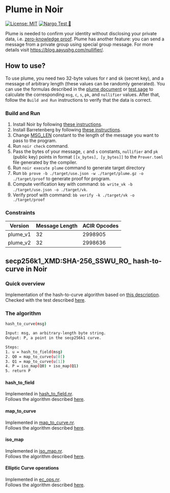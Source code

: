 # Plume in Noir

[![License: MIT](https://img.shields.io/badge/License-MIT-blue.svg)](https://opensource.org/licenses/MIT) [![Nargo Test 🌌](https://github.com/distributed-lab/noir-plume/actions/workflows/test.yml/badge.svg)](https://github.com/distributed-lab/noir-plume/actions/workflows/test.yml)

Plume is needed to confirm your identity without disclosing your private data, i.e. [zero-knowledge proof](https://en.wikipedia.org/wiki/Zero-knowledge_proof). Plume has another feature: you can send a message from a private group using special group message. For more details visit <https://blog.aayushg.com/nullifier/>.

## How to use?

To use plume, you need two 32-byte values for r and sk (secret key), and a message of arbitrary length (these values can be randomly generated). You can use the formulas described in the [plume document](https://aayushg.com/thesis.pdf) or [test.sage](tests/test.sage) to calculate the corresponding `msg`, `c`, `s`, `pk`, and `nullifier` values. After that, follow the `Build and Run` instructions to verify that the data is correct.

### Build and Run

1. Install Noir by following [these instructions](https://noir-lang.org/docs/getting_started/installation/).
2. Install Barretenberg by following [these instructions](https://noir-lang.org/docs/getting_started/backend/).
3. Change [MSG_LEN](src/constants.nr) constant to the length of the message you want to pass to the program.
4. Run `noir check` command.
5. Pass the bytes of your message, `c` and `s` constants, `nullifier` and `pk` (public key) points in format `[[x_bytes], [y_bytes]]` to the `Prover.toml` file generated by the compiler.
6. Run `noir execute plume` command to generate target directory
7. Run `bb prove -b ./target/use.json -w ./target/plume.gz -o ./target/proof` to generate proof for program.
8. Compute verification key with command: `bb write_vk -b ./target/use.json -o ./target/vk`.
9. Verify proof with command: `bb verify -k ./target/vk -o ./target/proof`

### Constraints

| Version   | Message Length | ACIR Opcodes |
|-----------|----------------|--------------|
| plume_v1  | 32             | 2998905      |
| plume_v2  | 32             | 2998636      |

## secp256k1_XMD:SHA-256_SSWU_RO_ hash-to-curve in Noir

### Quick overview

Implementation of the hash-to-curve algorithm based on [this description](https://datatracker.ietf.org/doc/id/draft-irtf-cfrg-hash-to-curve-06.html).  
Checked with the test described [here](https://www.ietf.org/archive/id/draft-irtf-cfrg-hash-to-curve-13.html#appendix-J.8.1).

### The algorithm

```bash
hash_to_curve(msg)

Input: msg, an arbitrary-length byte string.
Output: P, a point in the secp256k1 curve.

Steps:
1. u = hash_to_field(msg)
2. Q0 = map_to_curve(u[0])
3. Q1 = map_to_curve(u[1])
4. P = iso_map(Q0) + iso_map(Q1)
5. return P
```

#### hash_to_field

Implemented in [hash_to_field.nr](crates/plume/src/hash_to_field.nr).  
Follows the algorithm described [here](https://www.ietf.org/archive/id/draft-irtf-cfrg-hash-to-curve-13.html#hashtofield).

#### map_to_curve

Implemented in [map_to_curve.nr](crates/plume/src/map_to_curve.nr).  
Follows the algorithm described [here](https://www.ietf.org/archive/id/draft-irtf-cfrg-hash-to-curve-13.html#simple-swu).

#### iso_map

Implemented in [iso_map.nr](crates/plume/src/iso_map.nr).  
Follows the algorithm described [here](https://www.ietf.org/archive/id/draft-irtf-cfrg-hash-to-curve-13.html#appx-iso-secp256k1).

#### Elliptic Curve operations

Implemented in [ec_ops.nr](crates/plume/src/ec_ops.nr).  
Follows the algorithm described [here](https://www.rareskills.io/post/elliptic-curve-addition).
